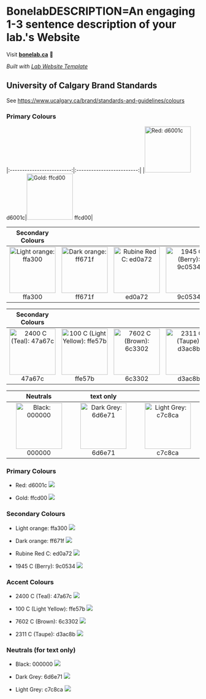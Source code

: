
# BonelabDESCRIPTION=An engaging 1-3 sentence description of your lab.'s Website

Visit **[bonelab.ca](https://bonelab.ca)** 🚀

_Built with [Lab Website Template](https://greene-lab.gitbook.io/lab-website-template-docs)_

## University of Calgary Brand Standards
See https://www.ucalgary.ca/brand/standards-and-guidelines/colours

### Primary Colours 
|:-------------------------:|:-------------------------:|
|<img width="120" alt="Red: d6001c" src="/images/brandstandard/BrandStandardRed.png">  d6001c|<img width="120" alt="Gold: ffcd00" src="/images/brandstandard/BrandStandardGold.png">  ffcd00|

|Secondary Colours |  | | |
|:-------------------------:|:-------------------------:|:-------------------------:|:-------------------------:|
|<img width="120" alt="Light orange: ffa300" src="/images/brandstandard/BrandStandardLightOrange.png">  ffa300|<img width="120" alt="Dark orange: ff671f" src="/images/brandstandard/BrandStandardDarkOrange.png">  ff671f|<img width="120" alt="Rubine Red C: ed0a72" src="/images/brandstandard/BrandStandardRubine.png">  ed0a72|<img width="120" alt="1945 C (Berry): 9c0534" src="/images/brandstandard/BrandStandardBerry.png">  9c0534|

|Secondary Colours |  | | |
|:-------------------------:|:-------------------------:|:-------------------------:|:-------------------------:|
|<img width="120" alt="2400 C (Teal): 47a67c" src="/images/brandstandard/BrandStandardTeal.png">  47a67c|<img width="120" alt="100 C (Light Yellow): ffe57b" src="/images/brandstandard/BrandStandardLightYellow.png">  ffe57b| <img width="120" alt="7602 C (Brown): 6c3302" src="/images/brandstandard/BrandStandardBrown.png">  6c3302|<img width="120" alt="2311 C (Taupe): d3ac8b" src="/images/brandstandard/BrandStandardTaupe.png">  d3ac8b|

|Neutrals | text only  | | 
|:-------------------------:|:-------------------------:|:-------------------------:|
|<img width="120" alt="Black: 000000" src="/images/brandstandard/BrandStandardBlack.png">  000000|<img width="120" alt="Dark Grey: 6d6e71" src="/images/brandstandard/BrandStandardDarkGrey.png">  6d6e71| <img width="120" alt="Light Grey: c7c8ca" src="/images/brandstandard/BrandStandardLightGreg.png">  c7c8ca|

### Primary Colours

- Red: d6001c ![](/images/brandstandard/BrandStandardRed.png)

- Gold: ffcd00 ![](/images/brandstandard/BrandStandardGold.png)


### Secondary Colours

- Light orange: ffa300 ![](/images/brandstandard/BrandStandardLightOrange.png)

- Dark orange: ff671f ![](/images/brandstandard/BrandStandardDarkOrange.png)

- Rubine Red C: ed0a72 ![](/images/brandstandard/BrandStandardRubine.png)

- 1945 C (Berry): 9c0534 ![](/images/brandstandard/BrandStandardBerry.png)


### Accent Colours

- 2400 C (Teal): 47a67c ![](/images/brandstandard/BrandStandardTeal.png)

- 100 C (Light Yellow): ffe57b ![](/images/brandstandard/BrandStandardLightYellow.png)

- 7602 C (Brown): 6c3302 ![](/images/brandstandard/BrandStandardBrown.png)

- 2311 C (Taupe): d3ac8b ![](/images/brandstandard/BrandStandardTaupe.png)


### Neutrals (for text only)

- Black: 000000 ![](/images/brandstandard/BrandStandardBlack.png)

- Dark Grey: 6d6e71 ![](/images/brandstandard/BrandStandardDarkGrey.png)

- Light Grey: c7c8ca ![](/images/brandstandard/BrandStandardLightGreg.png)
